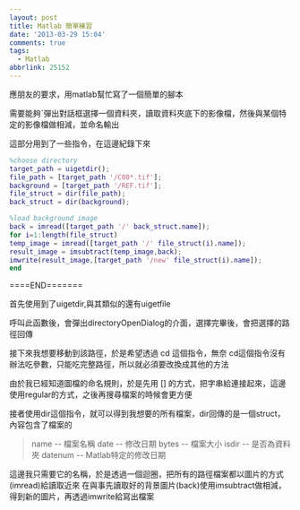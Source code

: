 ```yaml
---
layout: post
title: Matlab 簡單練習
date: '2013-03-29 15:04'
comments: true
tags:
  - Matlab
abbrlink: 25152
---
```



應朋友的要求，用matlab幫忙寫了一個簡單的腳本

需要能夠ˋ彈出對話框選擇一個資料夾，讀取資料夾底下的影像檔，然後與某個特定的影像檔做相減，並命名輸出

這部分用到了一些指令，在這邊紀錄下來


``` matlab
%choose directory
target_path = uigetdir();
file_path = [target_path '/C00*.tif'];
background = [target_path '/REF.tif'];
file_struct = dir(file_path);
back_struct = dir(background);

%load background image
back = imread([target_path '/' back_struct.name]);
for i=1:length(file_struct)
temp_image = imread([target_path '/' file_struct(i).name]);
result_image = imsubtract(temp_image,back);
imwrite(result_image,[target_path '/new' file_struct(i).name]);
end
```
====END=======

<!--more-->



首先使用到了uigetdir,與其類似的還有uigetfile

呼叫此函數後，會彈出directoryOpenDialog的介面，選擇完畢後，會把選擇的路徑回傳

接下來我想要移動到該路徑，於是希望透過 cd 這個指令，無奈 cd這個指令沒有辦法吃參數，只能吃完整路徑，所以就必須要改換成其他的方法

由於我已經知道圖檔的命名規則，於是先用 [] 的方式，把字串給連接起來，這邊使用regular的方式，之後再搜尋檔案的時候會更方便

接者使用dir這個指令，就可以得到我想要的所有檔案，dir回傳的是一個struct，內容包含了檔案的

>name    -- 檔案名稱
>date    -- 修改日期
>bytes   -- 檔案大小
>isdir   -- 是否為資料夾
>datenum -- Matlab特定的修改日期

這邊我只需要它的名稱，於是透過一個迴圈，把所有的路徑檔案都以圖片的方式(imread)給讀取近來
在與事先讀取好的背景圖片(back)使用imsubtract做相減，得到新的圖片，再透過imwrite給寫出檔案

